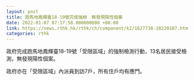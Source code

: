 ```yaml
---
layout: post
title: 跑馬地鳳輝臺18-19號完成強檢　無發現陽性個案
date: 2022-01-07 07:17:58.000000000 +08:00
link: https://news.rthk.hk/rthk/ch/component/k2/1627738-20220107.htm
categories: rthk
---
```


政府完成跑馬地鳳輝臺18-19號「受限區域」的強制檢測行動，13名居民接受檢測，無發現陽性個案。
  
政府亦在「受限區域」內派員到訪7戶，所有住戶均有應門。
